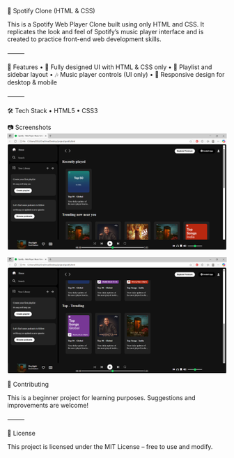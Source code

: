 🎵 Spotify Clone (HTML & CSS)

This is a Spotify Web Player Clone built using only HTML and CSS. It replicates the look and feel of Spotify’s music player interface and is created to practice front-end web development skills.

⸻

📌 Features
	•	🎨 Fully designed UI with HTML & CSS only
	•	📂 Playlist and sidebar layout
	•	🎶 Music player controls (UI only)
	•	📱 Responsive design for desktop & mobile

⸻

🛠 Tech Stack
	•	HTML5
	•	CSS3

  📷 Screenshots
  ![Screenshot 1](Spotify1.png)
  
  ![Screenshot 2](Spotify2.png)

  🤝 Contributing

This is a beginner project for learning purposes. Suggestions and improvements are welcome!

⸻

📄 License

This project is licensed under the MIT License – free to use and modify.
